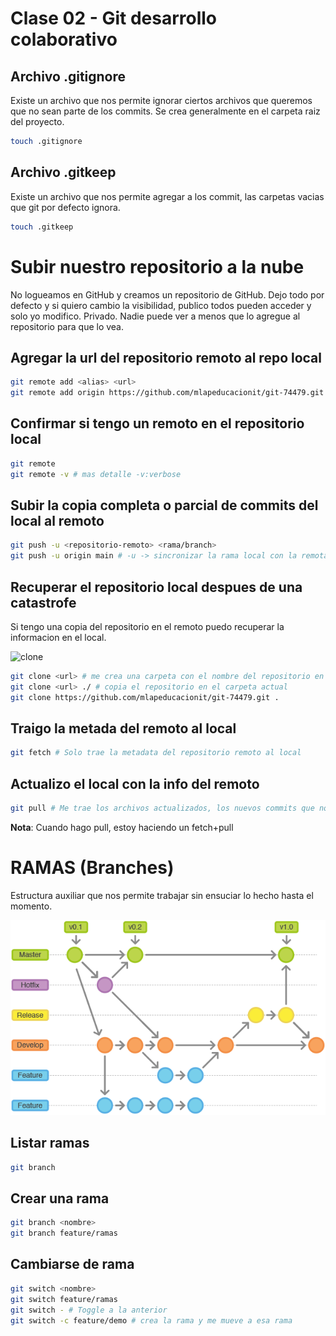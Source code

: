 # Clase 02 - Git desarrollo colaborativo

## Archivo .gitignore
Existe un archivo que nos permite ignorar ciertos archivos que queremos que no sean parte de los commits. Se crea generalmente en el carpeta raiz del proyecto.

```sh
touch .gitignore
```

## Archivo .gitkeep
Existe un archivo que nos permite agregar a los commit, las carpetas vacias que git por defecto ignora.

```sh
touch .gitkeep
```

# Subir nuestro repositorio a la nube
No logueamos en GitHub y creamos un repositorio de GitHub. Dejo todo por defecto y si quiero cambio la visibilidad, publico todos pueden acceder y solo yo modifico. Privado. Nadie puede ver a menos que lo agregue al repositorio para que lo vea.

## Agregar la url del repositorio remoto al repo local

```sh
git remote add <alias> <url>
git remote add origin https://github.com/mlapeducacionit/git-74479.git
```

## Confirmar si tengo un remoto en el repositorio local

```sh
git remote
git remote -v # mas detalle -v:verbose
```

## Subir la copia completa o parcial de commits del local al remoto

```sh
git push -u <repositorio-remoto> <rama/branch>
git push -u origin main # -u -> sincronizar la rama local con la remota. Solo la primera vez se agrega el flag/bandera -u
```

## Recuperar el repositorio local despues de una catastrofe
Si tengo una copia del repositorio en el remoto puedo recuperar la informacion en el local.

![clone](_ref/clone.png)

```sh
git clone <url> # me crea una carpeta con el nombre del repositorio en el directorio actual
git clone <url> ./ # copia el repositorio en el carpeta actual
git clone https://github.com/mlapeducacionit/git-74479.git .
```

## Traigo la metada del remoto al local

```sh
git fetch # Solo trae la metadata del repositorio remoto al local
```

## Actualizo el local con la info del remoto

```sh
git pull # Me trae los archivos actualizados, los nuevos commits que no existen en el local
```

**Nota**: Cuando hago pull, estoy haciendo un fetch+pull

# RAMAS (Branches)
Estructura auxiliar que nos permite trabajar sin ensuciar lo hecho hasta el momento.

![git-ramas-extructura-tipica](_ref/ramas.png)

## Listar ramas

```sh
git branch
```

## Crear una rama

```sh
git branch <nombre>
git branch feature/ramas
```

## Cambiarse de rama

```sh
git switch <nombre>
git switch feature/ramas
git switch - # Toggle a la anterior
git switch -c feature/demo # crea la rama y me mueve a esa rama
```




